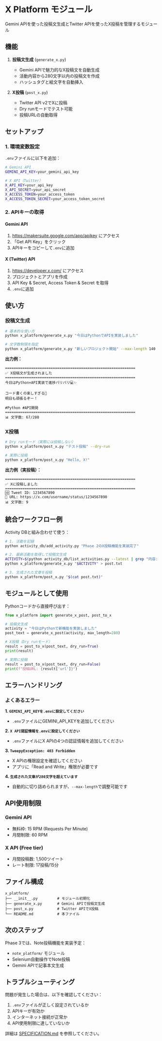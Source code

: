 # X Platform モジュール

Gemini APIを使った投稿文生成とTwitter APIを使ったX投稿を管理するモジュール

## 機能

1. **投稿文生成** (`generate_x.py`)
   - Gemini APIで魅力的なX投稿文を自動生成
   - 活動内容から280文字以内の投稿文を作成
   - ハッシュタグと絵文字を自動挿入

2. **X投稿** (`post_x.py`)
   - Twitter API v2でXに投稿
   - Dry runモードでテスト可能
   - 投稿URLの自動取得

## セットアップ

### 1. 環境変数設定

`.env`ファイルに以下を追加：

```bash
# Gemini API
GEMINI_API_KEY=your_gemini_api_key

# X API（Twitter）
X_API_KEY=your_api_key
X_API_SECRET=your_api_secret
X_ACCESS_TOKEN=your_access_token
X_ACCESS_TOKEN_SECRET=your_access_token_secret
```

### 2. APIキーの取得

#### Gemini API
1. https://makersuite.google.com/app/apikey にアクセス
2. 「Get API Key」をクリック
3. APIキーをコピーして`.env`に追加

#### X (Twitter) API
1. https://developer.x.com/ にアクセス
2. プロジェクトとアプリを作成
3. API Key & Secret, Access Token & Secret を取得
4. `.env`に追加

## 使い方

### 投稿文生成

```bash
# 基本的な使い方
python x_platform/generate_x.py "今日はPythonでAPIを実装しました"

# 文字数制限を指定
python x_platform/generate_x.py "新しいプロジェクト開始" --max-length 140
```

**出力例：**
```
============================================================
✅ X投稿文が生成されました
============================================================
今日はPython×API実装で進捗バリバリ💻✨

コード書くの楽しすぎる🚀
明日も頑張るぞー！

#Python #API開発
============================================================
📊 文字数: 67/280
```

### X投稿

```bash
# Dry runモード（実際には投稿しない）
python x_platform/post_x.py "テスト投稿" --dry-run

# 実際に投稿
python x_platform/post_x.py "Hello, X!"
```

**出力例（実投稿）：**
```
============================================================
✅ Xに投稿しました
============================================================
🆔 Tweet ID: 1234567890
🔗 URL: https://x.com/username/status/1234567890
📊 文字数: 9
```

## 統合ワークフロー例

Activity DBと組み合わせて使う：

```bash
# 1. 活動を記録
python activity_db/add_activity.py "Phase 2のX投稿機能を実装完了"

# 2. 最新活動を取得して投稿文生成
ACTIVITY=$(python activity_db/list_activities.py --latest | grep "内容:" | cut -d: -f2-)
python x_platform/generate_x.py "$ACTIVITY" > post.txt

# 3. 生成された文章を投稿
python x_platform/post_x.py "$(cat post.txt)"
```

## モジュールとして使用

Pythonコードから直接呼び出す：

```python
from x_platform import generate_x_post, post_to_x

# 投稿文生成
activity = "今日はPythonで新機能を実装しました"
post_text = generate_x_post(activity, max_length=280)

# X投稿（Dry runモード）
result = post_to_x(post_text, dry_run=True)
print(result)

# 実際に投稿
result = post_to_x(post_text, dry_run=False)
print(f"投稿URL: {result['url']}")
```

## エラーハンドリング

### よくあるエラー

**1. `GEMINI_API_KEYを.envに設定してください`**
- `.env`ファイルにGEMINI_API_KEYを追加してください

**2. `X API認証情報を.envに設定してください`**
- `.env`ファイルにX APIの4つの認証情報を追加してください

**3. `TweepyException: 403 Forbidden`**
- X APIの権限設定を確認してください
- アプリに「Read and Write」権限が必要です

**4. `生成された文章が280文字を超えています`**
- 自動的に切り詰められますが、`--max-length`で調整可能です

## API使用制限

### Gemini API
- 無料枠: 15 RPM (Requests Per Minute)
- 月間制限: 60 RPM

### X API (Free tier)
- 月間投稿数: 1,500ツイート
- レート制限: 17投稿/15分

## ファイル構成

```
x_platform/
├── __init__.py         # モジュール初期化
├── generate_x.py       # Gemini APIで投稿文生成
├── post_x.py           # Twitter APIでX投稿
└── README.md           # 本ファイル
```

## 次のステップ

Phase 3では、Note投稿機能を実装予定：
- `note_platform/` モジュール
- Selenium自動操作でNote投稿
- Gemini APIで記事本文生成

## トラブルシューティング

問題が発生した場合は、以下を確認してください：

1. `.env`ファイルが正しく設定されているか
2. APIキーが有効か
3. インターネット接続が正常か
4. API使用制限に達していないか

詳細は [SPECIFICATION.md](../SPECIFICATION.md) を参照してください。
